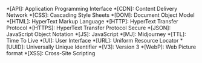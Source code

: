 *[API]: Application Programming Interface
*[CDN]: Content Delivery Network
*[CSS]: Cascading Style Sheets
*[DOM]: Document Object Model
*[HTML]: HyperText Markup Language
*[HTTP]: HyperText Transfer Protocol
*[HTTPS]: HyperText Transfer Protocol Secure
*[JSON]: JavaScript Object Notation
*[JS]: JavaScript
*[MJ]: Midjourney
*[TTL]: Time To Live
*[UI]: User Interface
*[URL]: Uniform Resource Locator
*[UUID]: Universally Unique Identifier
*[V3]: Version 3
*[WebP]: Web Picture format
*[XSS]: Cross-Site Scripting